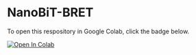 # NanoBiT-BRET
To open this respository in Google Colab, click the badge below.

<a target="_blank" href="https://colab.research.google.com/github/c-bun/NanoBiT-BRET">
  <img src="https://colab.research.google.com/assets/colab-badge.svg" alt="Open In Colab"/>
</a>
